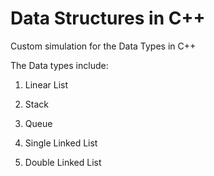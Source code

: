 # Data Structures in C++

Custom simulation for the Data Types in C++

The Data types include:

1. Linear List

2. Stack

3. Queue

4. Single Linked List

5. Double Linked List
